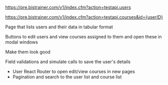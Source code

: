 https://pre.bistrainer.com/v1/index.cfm?action=testapi.users

https://pre.bistrainer.com/v1/index.cfm?action=testapi.courses&id={userID}

Page that lists users and their data in tabular format

Buttons to edit users and view courses assigned to them and open these in modal
windows

Make them look good

Field validations and simulate calls to save the user's details

- User React Router to open edit/view courses in new pages
- Pagination and search to the user list and course list
